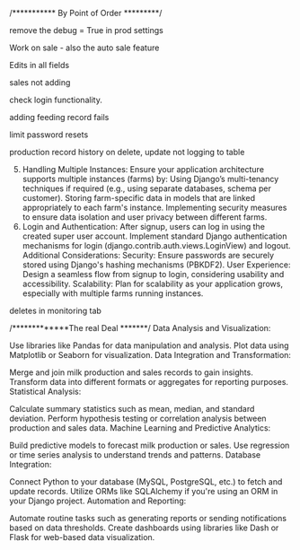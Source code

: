 /*********** By Point of Order *********/

remove the debug = True in prod settings

Work on sale - also the auto sale feature

Edits in all fields 

sales not adding

check login functionality.

adding feeding record fails

limit password resets

production record history on delete, update not logging to table


5. Handling Multiple Instances:
Ensure your application architecture supports multiple instances (farms) by:
Using Django’s multi-tenancy techniques if required (e.g., using separate databases, schema per customer).
Storing farm-specific data in models that are linked appropriately to each farm's instance.
Implementing security measures to ensure data isolation and user privacy between different farms.
6. Login and Authentication:
After signup, users can log in using the created super user account.
Implement standard Django authentication mechanisms for login (django.contrib.auth.views.LoginView) and logout.
Additional Considerations:
Security: Ensure passwords are securely stored using Django's hashing mechanisms (PBKDF2).
User Experience: Design a seamless flow from signup to login, considering usability and accessibility.
Scalability: Plan for scalability as your application grows, especially with multiple farms running instances.

deletes in monitoring tab


/*************The real Deal *******/
Data Analysis and Visualization:

Use libraries like Pandas for data manipulation and analysis.
Plot data using Matplotlib or Seaborn for visualization.
Data Integration and Transformation:

Merge and join milk production and sales records to gain insights.
Transform data into different formats or aggregates for reporting purposes.
Statistical Analysis:

Calculate summary statistics such as mean, median, and standard deviation.
Perform hypothesis testing or correlation analysis between production and sales data.
Machine Learning and Predictive Analytics:

Build predictive models to forecast milk production or sales.
Use regression or time series analysis to understand trends and patterns.
Database Integration:

Connect Python to your database (MySQL, PostgreSQL, etc.) to fetch and update records.
Utilize ORMs like SQLAlchemy if you're using an ORM in your Django project.
Automation and Reporting:

Automate routine tasks such as generating reports or sending notifications based on data thresholds.
Create dashboards using libraries like Dash or Flask for web-based data visualization.